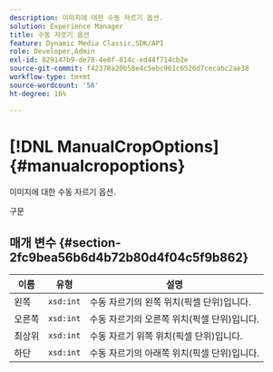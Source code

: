 ```yaml
---
description: 이미지에 대한 수동 자르기 옵션.
solution: Experience Manager
title: 수동 자르기 옵션
feature: Dynamic Media Classic,SDK/API
role: Developer,Admin
exl-id: 829147b9-de78-4e8f-814c-ed44f714cb2e
source-git-commit: f42378a20b58e4c5ebc961c6526d7cecabc2ae38
workflow-type: tm+mt
source-wordcount: '56'
ht-degree: 16%

---
```


# [!DNL ManualCropOptions]{#manualcropoptions}

이미지에 대한 수동 자르기 옵션.

구문

## 매개 변수 {#section-2fc9bea56b6d4b72b80d4f04c5f9b862}

| 이름 | 유형 | 설명 |
|---|---|---|
| 왼쪽 | `xsd:int` | 수동 자르기의 왼쪽 위치(픽셀 단위)입니다. |
| 오른쪽 | `xsd:int` | 수동 자르기의 오른쪽 위치(픽셀 단위)입니다. |
| 최상위 | `xsd:int` | 수동 자르기 위쪽 위치(픽셀 단위)입니다. |
| 하단 | `xsd:int` | 수동 자르기의 아래쪽 위치(픽셀 단위)입니다. |

